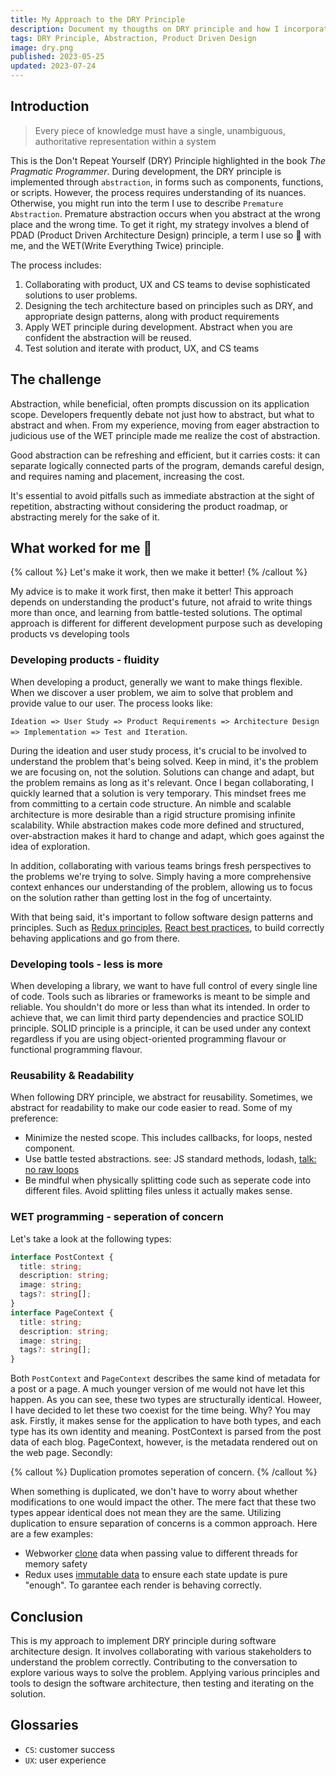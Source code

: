 ```yaml
---
title: My Approach to the DRY Principle
description: Document my thougths on DRY principle and how I incorporate it
tags: DRY Principle, Abstraction, Product Driven Design
image: dry.png
published: 2023-05-25
updated: 2023-07-24
---
```


## Introduction

> Every piece of knowledge must have a single, unambiguous, authoritative representation within a system

This is the Don't Repeat Yourself (DRY) Principle highlighted in the book _The Pragmatic Programmer_. During development, the DRY principle is implemented through `abstraction`, in forms such as components, functions, or scripts. However, the process requires understanding of its nuances. Otherwise, you might run into the term I use to describe `Premature Abstraction`. Premature abstraction occurs when you abstract at the wrong place and the wrong time. To get it right, my strategy involves a blend of PDAD (Product Driven Architecture Design) principle, a term I use so 🐻 with me, and the WET(Write Everything Twice) principle.

The process includes:

1. Collaborating with product, UX and CS teams to devise sophisticated solutions to user problems.
2. Designing the tech architecture based on principles such as DRY, and appropriate design patterns, along with product requirements
3. Apply WET principle during development. Abstract when you are confident the abstraction will be reused.
4. Test solution and iterate with product, UX, and CS teams

## The challenge

Abstraction, while beneficial, often prompts discussion on its application scope. Developers frequently debate not just how to abstract, but what to abstract and when. From my experience, moving from eager abstraction to judicious use of the WET principle made me realize the cost of abstraction.

Good abstraction can be refreshing and efficient, but it carries costs: it can separate logically connected parts of the program, demands careful design, and requires naming and placement, increasing the cost.

It's essential to avoid pitfalls such as immediate abstraction at the sight of repetition, abstracting without considering the product roadmap, or abstracting merely for the sake of it.

## What worked for me 🔧

{% callout %}
Let's make it work, then we make it better!
{% /callout %}

My advice is to make it work first, then make it better! This approach depends on understanding the product's future, not afraid to write things more than once, and learning from battle-tested solutions. The optimal approach is different for different development purpose such as developing products vs developing tools

### Developing products - fluidity

When developing a product, generally we want to make things flexible. When we discover a user problem, we aim to solve that problem and provide value to our user. The process looks like:

`Ideation => User Study => Product Requirements => Architecture Design => Implementation => Test and Iteration`.

During the ideation and user study process, it's crucial to be involved to understand the problem that's being solved. Keep in mind, it's the problem we are focusing on, not the solution. Solutions can change and adapt, but the problem remains as long as it's relevant. Once I began collaborating, I quickly learned that a solution is very temporary. This mindset frees me from committing to a certain code structure. An nimble and scalable architecture is more desirable than a rigid structure promising infinite scalability. While abstraction makes code more defined and structured, over-abstraction makes it hard to change and adapt, which goes against the idea of exploration.

In addition, collaborating with various teams brings fresh perspectives to the problems we're trying to solve. Simply having a more comprehensive context enhances our understanding of the problem, allowing us to focus on the solution rather than getting lost in the fog of uncertainty.

With that being said, it's important to follow software design patterns and principles. Such as [Redux principles](/post/redux#the-principles,-the-challenges,-and-how-to-get-there), [React best practices](https://react.dev/learn/thinking-in-react), to build correctly behaving applications and go from there.

### Developing tools - less is more

When developing a library, we want to have full control of every single line of code. Tools such as libraries or frameworks is meant to be simple and reliable. You shouldn't do more or less than what its intended. In order to achieve that, we can limit third party dependencies and practice SOLID principle. SOLID principle is a principle, it can be used under any context regardless if you are using object-oriented programming flavour or functional programming flavour.

### Reusability & Readability

When following DRY principle, we abstract for reusability. Sometimes, we abstract for readability to make our code easier to read. Some of my preference:

- Minimize the nested scope. This includes callbacks, for loops, nested component.
- Use battle tested abstractions. see: JS standard methods, lodash, [talk: no raw loops](https://www.youtube.com/watch?v=W2tWOdzgXHA)
- Be mindful when physically splitting code such as seperate code into different files. Avoid splitting files unless it actually makes sense.

### WET programming - seperation of concern

Let's take a look at the following types:

```ts
interface PostContext {
  title: string;
  description: string;
  image: string;
  tags?: string[];
}
interface PageContext {
  title: string;
  description: string;
  image: string;
  tags?: string[];
}
```

Both `PostContext` and `PageContext` describes the same kind of metadata for a post or a page. A much younger version of me would not have let this happen. As you can see, these two types are structurally identical. Howeer, I have decided to let these two coexist for the time being. Why? You may ask. Firstly, it makes sense for the application to have both types, and each type has its own identity and meaning. PostContext is parsed from the post data of each blog. PageContext, however, is the metadata rendered out on the web page. Secondly:

{% callout %}
Duplication promotes seperation of concern.
{% /callout %}

When something is duplicated, we don't have to worry about whether modifications to one would impact the other. The mere fact that these two types appear identical does not mean they are the same. Utilizing duplication to ensure separation of concerns is a common approach. Here are a few examples:

- Webworker [clone](https://developer.mozilla.org/en-US/docs/Web/API/structuredClone) data when passing value to different threads for memory safety
- Redux uses [immutable data](/post/redux#readonly-state-with-immutable-data) to ensure each state update is pure "enough". To garantee each render is behaving correctly.

## Conclusion

This is my approach to implement DRY principle during software architecture design. It involves collaborating with various stakeholders to understand the problem correctly. Contributing to the conversation to explore various ways to solve the problem. Applying various principles and tools to design the software architecture, then testing and iterating on the solution.

## Glossaries

- `CS`: customer success
- `UX`: user experience
